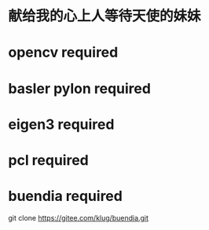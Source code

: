 # 献给我的心上人等待天使的妹妹

# opencv required

# basler pylon required

# eigen3 required

# pcl required

# buendia required

git clone https://gitee.com/klug/buendia.git

